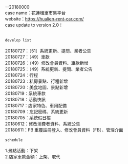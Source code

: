 --20180000<br>
case name：花蓮租車市集平台<br>
website：https://hualien-rent-car.com/<br>
case update to version 2.0！<br>
<br>
<br>
`develop list`<br>
<br>
20180727：（51）系統更新、提問、業者公告<br>
20180727：（49）車款<br>
20180726：（49）修改會員資料、車款新增<br>
20180725：（49）系統更新、提問、業者公告<br>
20180724：行程<br>
20180723：私房景點、行程新增<br>
20180720：美食地圖、景點新增<br>
20180719：系統車款<br>
20180718：活動快訊<br>
20180717：店家特色、車用配備<br>
20180709：忘記密碼、系統更新<br>
20180705：系統假日檔<br>
20180612：修改消費者資料、系統公告<br>
20180611：FB 重覆註冊登入、修改會員資料（FB）、管理介面<br>
<br>
`schedule`<br>
<br>
1.景點活動：下架<br>
2.店家車款金額：上架、取代
